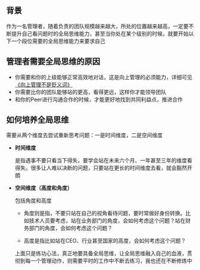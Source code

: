 ## **背景**

作为一名管理者，随着负责的团队规模越来越大，所处的位置越来越高，一定要不断提升自己看问题时的全局思维能力，甚至当你处在某个级别的时候，就要开始以下一个段位需要的全局思维能力来要求自己

## **管理者需要全局思维的原因**

- 你需要和你的上级能够正常高效地对话，这是向上管理的必须能力，详细可见[《向上管理不是贬义词》](https://github.com/xiaoyuge/Admin-Notes/blob/main/%E5%90%91%E4%B8%8A%E7%AE%A1%E7%90%86%E4%B8%8D%E6%98%AF%E8%B4%AC%E4%B9%89%E8%AF%8D.md)
- 你需要比你的团队能够站的更高，看得更远，这样你才能领导团队
- 和你的Peer进行沟通合作的时候，才能更好地找到共同利益点，推进合作

## **如何培养全局思维**

需要从两个维度去尝试重新思考问题：一是时间维度，二是空间维度

- **时间维度**

  是指遇事不要只看当下得失，要学会站在未来六个月、一年甚至三年的维度看得失。很多让人难以决断的问题，只要站在更长的时间维度去看，就会豁然开朗

- **空间维度（高度和角度）**

  包括角度和高度
  
  - 角度则是指，不要只站在自己的视角看待问题，要时常做好身份转换。比如技术人员要考虑，站在业务部门的角度，会如何考虑这个问题？站在财务部门的角度，会如何考虑这个问题？
  
  - 高度是指比如站在CEO、行业甚至国家的高度，会如何考虑这个问题？

  上面只是练功心法，真正地要具备全局思维，让全局思维融入自己的血液，贯彻到每一个管理动作，则需要平时的工作中不断去练习，我也还在不断修炼中
